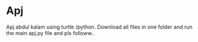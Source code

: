 # Apj
Apj abdul kalam using turtle /python.
Download all files in one folder and run the main apj.py file and pls followw..
